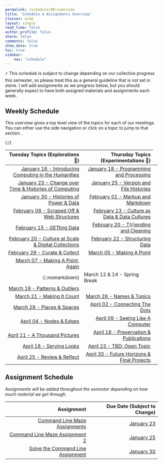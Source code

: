 ```yaml
---
permalink: /schedule/00-overview
title: 'Schedule & Assignments Overview'
classes: wide
layout: single
read_time: false
author_profile: false
share: false
comments: false
show_date: true
toc: true
sidebar:
    nav: "schedule"
---
```


<div class="notice--info">⚡️ This schedule is subject to change depending on our collective progress this semester, so please treat this as a general guideline that is not set in stone. I will add assignments as we progress below, but you should generally expect to have both assigned materials and assignments each week.</div>

## Weekly Schedule

This overview gives a top level view of the topics for each of our meetings. You can either use the side navigation or click on a topic to jump to that section.

|   Tuesday Topics (Explorations 🔭)  | Thursday Topics (Experimentations 🔬) |
| -----------------: | --------------: |
|[January 16 - Introducing Computing in the Humanities]({{site.baseurl}}/schedule/01-introducing-computing-in-the-humanities/) |[January 18 - Programming and Processing]({{site.baseurl}}/schedule/02-programming-and-processing/)|
|[January 23 - Change over Time & Histories of Computing]({{site.baseurl}}/schedule/03-change-over-time-histories-of-computing/) |[January 25 - Version and File Histories]({{site.baseurl}}/schedule/04-version-file-histories/)|
|[January 30 - Histories of Power & Data]({{site.baseurl}}/schedule/05-histories-of-power-and-data/) |[February 01 - Markup and Markdown]({{site.baseurl}}/schedule/06-markup-and-markdown/)|
|[February 08 - Scraped Off & Web Structures]({{site.baseurl}}/schedule/08-scraped-off-and-web-structures) |[February 13 - Culture as Data & Data Cultures]({{site.baseurl}}/schedule/09-culture-as-data-and-data-cultures)|
|[February 15 - GETting Data]({{site.baseurl}}/schedule/10-getting-data) |[February 20 - T(r)ending and Cleaning]({{site.baseurl}}/schedule/11-trending-and-cleaning)|
|[February 20 - Culture at Scale & Digital Collections]({{site.baseurl}}/schedule/11-culture-at-scale-and-digital-collections) |[February 22 - Structuring Data]({{site.baseurl}}/schedule/10-structuring-data)|
|[February 29 - Curate & Collect]({{site.baseurl}}/schedule/14-curate-and-collect) |[March 05 - Making A Point]({{site.baseurl}}/schedule/15-making-a-point)|
|[March 07 - Making A Point, Again]({{site.baseurl}}/schedule/16-making-a-point-again) |
|{::nomarkdown}<td colspan="2">March 12 & 14 - Spring Break</td>{:/}|
| [March 19 - Patterns & Outliers]({{site.baseurl}}/schedule/17-patterns-and-outliers)|
|[March 21 - Making It Count]({{site.baseurl}}/schedule/18-making-it-count) |[March 26 - Names & Topics]({{site.baseurl}}/schedule/19-names-and-topics)|
|[March 28 - Places & Spaces]({{site.baseurl}}/schedule/20-places-and-spaces) |[April 02 - Connecting The Dots]({{site.baseurl}}/schedule/21-connecting-the-dots)|
|[April 04 - Nodes & Edges]({{site.baseurl}}/schedule/22-nodes-and-edges) |[April 09 - Seeing Like A Computer]({{site.baseurl}}/schedule/23-seeing-like-a-computer)|
|[April 11 - A Thousand Pictures]({{site.baseurl}}/schedule/24-a-thousand-pictures) |[April 16 - Preservation & Publications]({{site.baseurl}}/schedule/25-preservation-and-publications)|
|[April 18 - Serving Looks]({{site.baseurl}}/schedule/26-serving-looks) |[April 23 - TBD: Open Topic]({{site.baseurl}}/schedule/27-tbd-open-topic)|
|[April 25 - Review & Reflect]({{site.baseurl}}/schedule/28-review-and-reflect) |[April 30 - Future Horizons & Final Projects]({{site.baseurl}}/schedule/29-future-horizons-and-final-projects)|


## Assignment Schedule

*Assignments will be added throughout the semester depending on how much material we get through.*

|Assignment | Due Date (Subject to Change) |
| -----------------: | --------------: |
| [Command Line Maze Assignments]({{site.baseurl}}/materials/introducing-humanities-computing/02-intro-cli-file-formats/#homework-exercises)| [January 23]({{site.baseurl}}/schedule/03-change-over-time-histories-of-computing/) |
| [Command Line Maze Assignment 2]({{site.baseurl}}/materials/introducing-humanities-computing/materials/introducing-humanities-computing/02-intro-cli-file-formats/#assignment-2-time-to-get-lost-create-a-command-line-corn-maze)| [January 25]({{site.baseurl}}/schedule/04-version-file-histories/) |
| [Solve the Command Line Assignment]({{site.baseurl}}/materials/introducing-humanities-computing/03-intro-versioning#solve-the-cloned-corn-maze)| [January 30]({{site.baseurl}}/schedule/05-histories-of-power-and-data/) |

